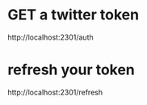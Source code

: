 # GET a twitter token

http://localhost:2301/auth


# refresh your token 
http://localhost:2301/refresh